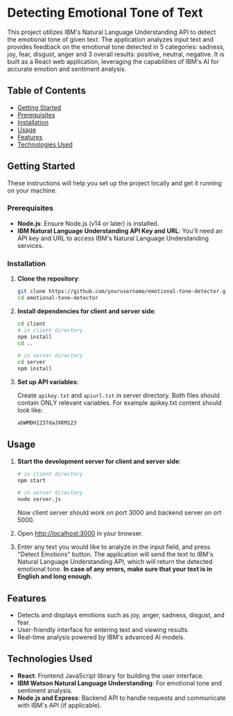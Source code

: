 
# Detecting Emotional Tone of Text

This project utilizes IBM's Natural Language Understanding API to detect the emotional tone of given text. The application analyzes input text and provides feedback on the emotional tone detected in 5 categories: sadness, joy, fear, disgust, anger and 3 overall results: positive, neutral, negative. It is built as a React web application, leveraging the capabilities of IBM's AI for accurate emotion and sentiment analysis.

## Table of Contents

- [Getting Started](#getting-started)
- [Prerequisites](#prerequisites)
- [Installation](#installation)
- [Usage](#usage)
- [Features](#features)
- [Technologies Used](#technologies-used)

## Getting Started

These instructions will help you set up the project locally and get it running on your machine.

### Prerequisites

- **Node.js**: Ensure Node.js (v14 or later) is installed.
- **IBM Natural Language Understanding API Key and URL**: You'll need an API key and URL to access IBM's Natural Language Understanding services.

### Installation

1. **Clone the repository**:
   ```bash
   git clone https://github.com/yourusername/emotional-tone-detector.git
   cd emotional-tone-detector
   ```

2. **Install dependencies for client and server side**:
   ```bash
   cd client
   # in client directory
   npm install
   cd ..

   # in server directory
   cd server
   npm install
   ```

3. **Set up API variables**:

   Create `apikey.txt` and `apiurl.txt` in server directory. Both files should contain ONLY relevant variables. For example apikey.txt content should look like:

   ```bash
   abWMDH1237daJXKM123
   ```

## Usage

1. **Start the development server for client and server side**:
   ```bash
   # in client directory
   npm start

   # in server directory
   node server.js
   ```
   Now client server should work on port 3000 and backend server on ort 5000.

2. Open [http://localhost:3000](http://localhost:3000) in your browser.

3. Enter any text you would like to analyze in the input field, and press "Detect Emotions" button. The application will send the text to IBM's Natural Language Understanding API, which will return the detected emotional tone. **In case of any errors, make sure that your text is in English and long enough.**

## Features

- Detects and displays emotions such as joy, anger, sadness, disgust, and fear.
- User-friendly interface for entering text and viewing results.
- Real-time analysis powered by IBM's advanced AI models.

## Technologies Used

- **React**: Frontend JavaScript library for building the user interface.
- **IBM Watson Natural Language Understanding**: For emotional tone and sentiment analysis.
- **Node.js and Express**: Backend API to handle requests and communicate with IBM's API (if applicable).